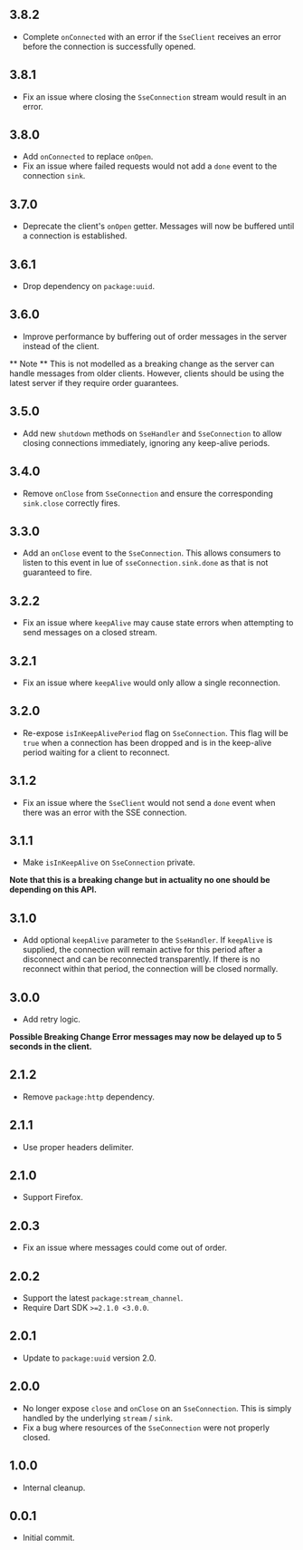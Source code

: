 ## 3.8.2

- Complete `onConnected` with an error if the `SseClient` receives an error
  before the connection is successfully opened.

## 3.8.1

- Fix an issue where closing the `SseConnection` stream would result in
  an error.

## 3.8.0

- Add `onConnected` to replace `onOpen`.
- Fix an issue where failed requests would not add a `done` event to the
  connection `sink`.

## 3.7.0

- Deprecate the client's `onOpen` getter. Messages will now be buffered until
  a connection is established.

## 3.6.1

- Drop dependency on `package:uuid`.

## 3.6.0

- Improve performance by buffering out of order messages in the server instead
  of the client.

** Note ** This is not modelled as a breaking change as the server can handle
messages from older clients. However, clients should be using the latest server
if they require order guarantees.


## 3.5.0

- Add new `shutdown` methods on `SseHandler` and `SseConnection` to allow closing
  connections immediately, ignoring any keep-alive periods.

## 3.4.0

- Remove `onClose` from `SseConnection` and ensure the corresponding
  `sink.close` correctly fires.

## 3.3.0

- Add an `onClose` event to the `SseConnection`. This allows consumers to
  listen to this event in lue of `sseConnection.sink.done` as that is not
  guaranteed to fire.

## 3.2.2

- Fix an issue where `keepAlive` may cause state errors when attempting to
  send messages on a closed stream.

## 3.2.1

- Fix an issue where `keepAlive` would only allow a single reconnection.

## 3.2.0

- Re-expose `isInKeepAlivePeriod` flag on `SseConnection`. This flag will be
  `true` when a connection has been dropped and is in the keep-alive period
  waiting for a client to reconnect.

## 3.1.2

- Fix an issue where the `SseClient` would not send a `done` event when there
  was an error with the SSE connection.

## 3.1.1

- Make `isInKeepAlive` on `SseConnection` private.

**Note that this is a breaking change but in actuality no one should be
  depending on this API.**

## 3.1.0

- Add optional `keepAlive` parameter to the `SseHandler`. If `keepAlive` is
  supplied, the connection will remain active for this period after a
  disconnect and can be reconnected transparently. If there is no reconnect
  within that period, the connection will be closed normally.

## 3.0.0

- Add retry logic.

**Possible Breaking Change Error messages may now be delayed up to 5 seconds
  in the client.**

## 2.1.2

- Remove `package:http` dependency.

## 2.1.1

- Use proper headers delimiter.

## 2.1.0

- Support Firefox.

## 2.0.3

- Fix an issue where messages could come out of order.

## 2.0.2

- Support the latest `package:stream_channel`.
- Require Dart SDK `>=2.1.0 <3.0.0`.

## 2.0.1

- Update to `package:uuid` version 2.0.

## 2.0.0

- No longer expose `close` and `onClose` on an `SseConnection`. This is simply
  handled by the underlying `stream` / `sink`.
- Fix a bug where resources of the `SseConnection` were not properly closed.

## 1.0.0

- Internal cleanup.


## 0.0.1

- Initial commit.
